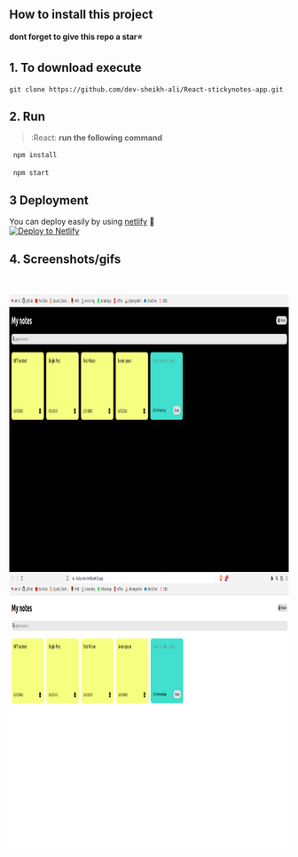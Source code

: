 ## How to install this project
**dont forget to give this repo a star⭐**
## 1. To download execute

    git clone https://github.com/dev-sheikh-ali/React-stickynotes-app.git

## 2. Run
> :React: **run the following command**  
   
     npm install
      
     npm start
## 3 Deployment
You can deploy easily by using [netlify](https://netlify.com/) 🎉 <br/>
[![Deploy to Netlify](https://www.netlify.com/img/deploy/button.svg)](https://app.netlify.com/start/deploy?repository=https://github.com/netlify-templates/next-netlify-starter)
## 4. Screenshots/gifs
<br/><br/>
<img align="right" alt="dash" src="https://github.com/dev-sheikh-ali/React-stickynotes-app/blob/main/public/note-dark.png?raw=true" height="500"/>
<img align="right" alt="dash" src="https://github.com/dev-sheikh-ali/React-stickynotes-app/blob/main/public/note.png?raw=true" height="500"/>

